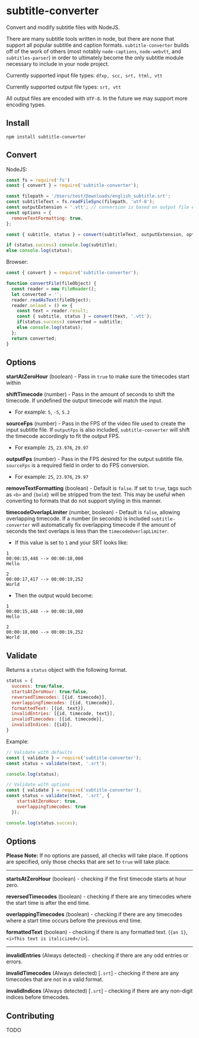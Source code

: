 # subtitle-converter

Convert and modify subtitle files with NodeJS.

There are many subtitle tools written in node, but there are none that support all popular subtitle and caption formats. `subtitle-converter` builds off of the work of others (most notably `node-captions`, `node-webvtt`, and `subtitles-parser`) in order to ultimately become the only subtitle module necessary to include in your node project.

Currently supported input file types: `dfxp, scc, srt, ttml, vtt`

Currently supported output file types: `srt, vtt`

All output files are encoded with `UTF-8`. In the future we may support more encoding types.

## Install

`npm install subtitle-converter`

## Convert

NodeJS:
```javascript
const fs = require('fs')
const { convert } = require('subtitle-converter');

const filepath = '/Users/test/Downloads/english_subtitle.srt';
const subtitleText = fs.readFileSync(filepath, 'utf-8');
const outputExtension = '.vtt'; // conversion is based on output file extension
const options = {
  removeTextFormatting: true,
};

const { subtitle, status } = convert(subtitleText, outputExtension, options)

if (status.success) console.log(subtitle);
else console.log(status);
```

Browser:
```javascript
const { convert } = require('subtitle-converter');

function convertFile(fileObject) {
  const reader = new FileReader();
  let converted = '';
  reader.readAsText(fileObject);
  reader.onload = () => {
    const text = reader.result;
    const { subtitle, status } = convert(text, '.vtt');
    if(status.success) converted = subtitle;
    else console.log(status);
  };
  return converted;
}
```

## Options

**startAtZeroHour** (boolean) - Pass in `true` to make sure the timecodes start within

**shiftTimecode** (number) - Pass in the amount of seconds to shift the timecode. If undefined the output timecode will match the input.
- For example: `5`, `-5`, `5.2`

**sourceFps** (number) - Pass in the FPS of the video file used to create the input subtitle file. If `outputFps` is also included, `subtitle-converter` will shift the timecode accordingly to fit the output FPS.
- For example: `25`, `23.976`, `29.97`

**outputFps** (number) - Pass in the FPS desired for the output subtitle file. `sourceFps` is a required field in order to do FPS conversion.
- For example: `25`, `23.976`, `29.97`

**removeTextFormatting** (boolean) - Default is `false`. If set to `true`, tags such as `<b>` and `{bold}` will be stripped from the text. This may be useful when converting to formats that do not support styling in this manner.

**timecodeOverlapLimiter** (number, boolean) - Default is `false`, allowing overlapping timecode. If a number (in seconds) is included `subtitle-converter` will automatically fix overlapping timecode if the amount of seconds the text overlaps is less than the `timecodeOverlapLimiter`.
- If this value is set to `1` and your SRT looks like:
```
1
00:00:15,448 --> 00:00:18,000
Hello

2
00:00:17,417 --> 00:00:19,252
World
```
- Then the output would become:
```
1
00:00:15,448 --> 00:00:18,000
Hello

2
00:00:18,000 --> 00:00:19,252
World
```

## Validate

Returns a `status` object with the following format.

```javascript
status = {
  success: true/false,
  startsAtZeroHour: true/false,
  reversedTimecodes: [{id, timecode}],
  overlappingTimecodes: [{id, timecode}],
  formattedText: [{id, text}],
  invalidEntries: [{id, timecode, text}],
  invalidTimecodes: [{id, timecode}],
  invalidIndices: [{id}],
}
```

Example:
```javascript
// Validate with defaults
const { validate } = require('subtitle-converter');
const status = validate(text, '.srt');

console.log(status);

// Validate with options
const { validate } = require('subtitle-converter');
const status = validate(text, '.srt', {
    startsAtZeroHour: true,
    overlappingTimecodes: true
  });

console.log(status.succes);
```

## Options

**Please Note:** If no options are passed, all checks will take place.  If options are specified, only those checks that are set to `true` will take place.

---
**startsAtZeroHour** (boolean) - checking if the first timecode starts at hour zero.

**reversedTimecodes** (boolean) - checking if there are any timecodes where the start time is after the end time.

**overlappingTimecodes** (boolean) - checking if there are any timecodes where a start time occurs before the previous end time.

**formattedText** (boolean) - checking if there is any formatted text. (`{an 1}`,`<i>This text is italicized</i>`).

---
**invalidEntries**  (Always detected) - checking if there are any odd entries or errors.

**invalidTimecodes** (Always detected) [`.srt`] - checking if there are any timecodes that are not in a valid format.

**invalidIndices** (Always detected) [`.srt`] - checking if there are any non-digit indices before timecodes.


## Contributing

TODO
